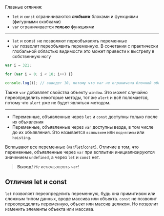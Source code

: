 Главные отличия:
- `let` и `const` ограничиваются ***любыми*** блоками и функциями (фигурными скобками)
- `var` ограничивается ***только*** функциями
___
- `let` и const` `не позволяют переобъявлять переменные
- `var` позволит переобъявить переменную. В сочетании с практически глобальной областью видимости это может привести к выстрелу в собственную ногу
```js
var i = 321;

for (var i = 0; i < 10; i++) {}

console.log(i);	// выведет 10, потому что var не ограничена блочной областью видимости
```
Также `var` добавляет свойства объекту `window`. Это может случайно переопределить некоторые методы, тот же `alert` и всё поломается, потому что `alert` уже не будет являться методом.
___
- Переменные, объявленные через `let` и `const` доступны только после их объявления
- Переменные, объявленные через `var` доступны везде, в том числе до их объявления. Это называется `всплытием` или `поднятием` или `hoisting`.

Всплывают все переменные (`var`/`let`/`const`). Отличие в том, что переменные, объявленные через `var` при всплытии инициализируются значением `undefined`, а через `let` и `const` нет.

> **Вывод!**
> *Не использовать `var`!*

## Отличия let и const
`let` позволяет переопределить переменную, будь она примитивом или сложным типом данных, вроде массива или объекта.
`const` не позволит переопределить переменную, объект или массив целиком. Но позволит изменить элементы объекта или массива.

